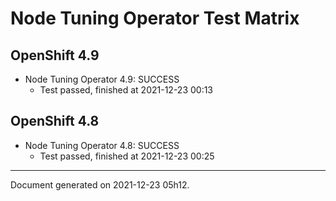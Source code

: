 
Node Tuning Operator Test Matrix
================================

OpenShift 4.9
-------------



* Node Tuning Operator 4.9: SUCCESS
  - Test passed, finished at 2021-12-23 00:13

OpenShift 4.8
-------------



* Node Tuning Operator 4.8: SUCCESS
  - Test passed, finished at 2021-12-23 00:25

---
Document generated on 2021-12-23 05h12.
